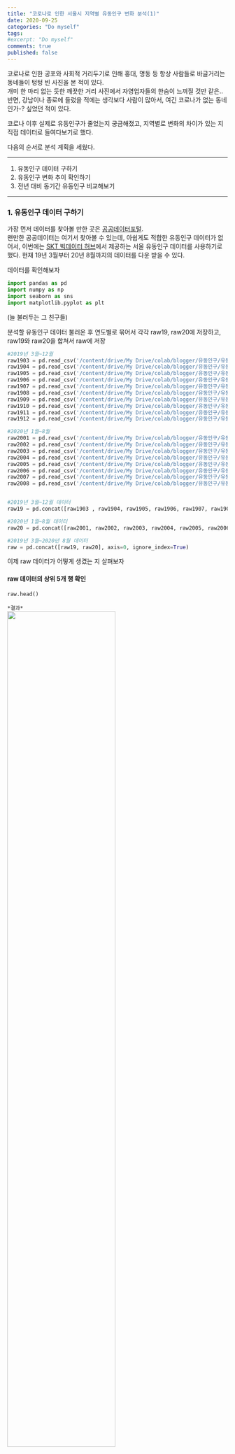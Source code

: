 ```yaml
---
title: "코로나로 인한 서울시 지역별 유동인구 변화 분석(1)"
date: 2020-09-25
categories: "Do myself"
tags: 
#excerpt: "Do myself"
comments: true
published: false
---
```


코로나로 인한 공포와 사회적 거리두기로 인해 홍대, 명동 등 항상 사람들로 바글거리는 동네들이 텅텅 빈 사진을 본 적이 있다.  
개미 한 마리 없는 듯한 깨끗한 거리 사진에서 자영업자들의 한숨이 느껴질 것만 같은..  
반면, 강남이나 종로에 들렀을 적에는 생각보다 사람이 많아서, 여긴 코로나가 없는 동네인가-? 싶었던 적이 있다.  
  
코로나 이후 실제로 유동인구가 줄었는지 궁금해졌고, 지역별로 변화의 차이가 있는 지 직접 데이터로 들여다보기로 했다.  
  
  
다음의 순서로 분석 계획을 세웠다.  
  
----
1. 유동인구 데이터 구하기  
2. 유동인구 변화 추이 확인하기  
3. 전년 대비 동기간 유동인구 비교해보기  
---

  
  
### 1. 유동인구 데이터 구하기
가장 먼저 데이터를 찾아볼 만한 곳은 [공공데이터포털](https://www.data.go.kr/).  
왠만한 공공데이터는 여기서 찾아볼 수 있는데, 아쉽게도 적합한 유동인구 데이터가 없어서, 이번에는 [SKT 빅데이터 허브](https://www.bigdatahub.co.kr/product/list.do?menu_id=1000157)에서 제공하는 서울 유동인구 데이터를 사용하기로 했다. 
현재 19년 3월부터 20년 8월까지의 데이터를 다운 받을 수 있다.  
  
데이터를 확인해보자  

```python
import pandas as pd
import numpy as np
import seaborn as sns
import matplotlib.pyplot as plt
```
(늘 불러두는 그 친구들)  
  

분석할 유동인구 데이터 불러온 후 연도별로 묶어서 각각 raw19, raw20에 저장하고,  
raw19와 raw20을 합쳐서 raw에 저장  

```python
#2019년 3월~12월
raw1903 = pd.read_csv('/content/drive/My Drive/colab/blogger/유동인구/유동인구_1903.csv')
raw1904 = pd.read_csv('/content/drive/My Drive/colab/blogger/유동인구/유동인구_1904.csv')
raw1905 = pd.read_csv('/content/drive/My Drive/colab/blogger/유동인구/유동인구_1905.csv')
raw1906 = pd.read_csv('/content/drive/My Drive/colab/blogger/유동인구/유동인구_1906.csv')
raw1907 = pd.read_csv('/content/drive/My Drive/colab/blogger/유동인구/유동인구_1907.csv')
raw1908 = pd.read_csv('/content/drive/My Drive/colab/blogger/유동인구/유동인구_1908.csv')
raw1909 = pd.read_csv('/content/drive/My Drive/colab/blogger/유동인구/유동인구_1909.csv')
raw1910 = pd.read_csv('/content/drive/My Drive/colab/blogger/유동인구/유동인구_1910.csv')
raw1911 = pd.read_csv('/content/drive/My Drive/colab/blogger/유동인구/유동인구_1911.csv')
raw1912 = pd.read_csv('/content/drive/My Drive/colab/blogger/유동인구/유동인구_1912.csv')

#2020년 1월~8월
raw2001 = pd.read_csv('/content/drive/My Drive/colab/blogger/유동인구/유동인구_2001.csv')
raw2002 = pd.read_csv('/content/drive/My Drive/colab/blogger/유동인구/유동인구_2002.csv')
raw2003 = pd.read_csv('/content/drive/My Drive/colab/blogger/유동인구/유동인구_2003.csv')
raw2004 = pd.read_csv('/content/drive/My Drive/colab/blogger/유동인구/유동인구_2004.csv')
raw2005 = pd.read_csv('/content/drive/My Drive/colab/blogger/유동인구/유동인구_2005.csv')
raw2006 = pd.read_csv('/content/drive/My Drive/colab/blogger/유동인구/유동인구_2006.csv')
raw2007 = pd.read_csv('/content/drive/My Drive/colab/blogger/유동인구/유동인구_2007.csv')
raw2008 = pd.read_csv('/content/drive/My Drive/colab/blogger/유동인구/유동인구_2008.csv')
```
  
```python

#2019년 3월~12월 데이터
raw19 = pd.concat([raw1903 , raw1904, raw1905, raw1906, raw1907, raw1908, raw1909, raw1910, raw1911, raw1912], axis=0, ignore_index=True)

#2020년 1월~8월 데이터
raw20 = pd.concat([raw2001, raw2002, raw2003, raw2004, raw2005, raw2006, raw2007, raw2008], axis=0, ignore_index=True)

#2019년 3월~2020년 8월 데이터
raw = pd.concat([raw19, raw20], axis=0, ignore_index=True)
```

이제 raw 데이터가 어떻게 생겼는 지 살펴보자  

#### raw 데이터의 상위 5개 행 확인  
```python
raw.head()
```

`*결과*`  
<img src = "https://user-images.githubusercontent.com/50826051/95011004-75580400-0668-11eb-8a47-d4942139dcb3.png" width ="70%">  
  
  
#### info() 함수로 raw 데이터 정보 확인  
```python
raw.info()
```  
`*결과*`  
```
<class 'pandas.core.frame.DataFrame'>
RangeIndex: 3939900 entries, 0 to 3939899
Data columns (total 7 columns):
 #   Column      Dtype 
---  ------      ----- 
 0   일자          int64 
 1   시간(1시간단위)   int64 
 2   연령대(10세단위)  int64 
 3   성별          object
 4   시           object
 5   군구          object
 6   유동인구수       int64 
dtypes: int64(4), object(3)
memory usage: 210.4+ MB
```
  
데이터프레임의 정보를 슬- 보아하니,   
컬럼은 '일자', '시간(1시간단위)', '연령대(10세단위)', '성별', '시', '군구', '유동인구수' 로 되어있었다.  
그리고  
- ~'일자' 데이터 타입이 int64이고,~  
- ~유동인구가 한 날짜에 대해 '시간대' * ' 연령대' * '성별' * '군구' 로 세분화~  
되어있는 것을 확인할 수 있었다.    

#### '일자' 컬럼 데이터 타입 바꾸기  
유동인구 추이를 그래프로 나타낼 때, '일자'가 datetime 타입이여야 예쁘게 그려짐
```python
raw.일자 = pd.to_datetime(raw.일자, format='%Y%m%d')
raw.info()
```  
`*결과*`  
```
<class 'pandas.core.frame.DataFrame'>
RangeIndex: 3939900 entries, 0 to 3939899
Data columns (total 7 columns):
 #   Column      Dtype         
---  ------      -----         
 0   일자          datetime64[ns]
 1   시간(1시간단위)   int64         
 2   연령대(10세단위)  int64         
 3   성별          object        
 4   시           object        
 5   군구          object        
 6   유동인구수       int64         
dtypes: datetime64[ns](1), int64(3), object(3)
memory usage: 210.4+ MB
```  
  
그리고, 나는 이번 분석에서 지역별 일일 총 유동인구 추이만 분석해보기로 하고  
'시간대', '연령대', '성별'로 세분화된 유동인구를 '일일 총 유동인구' 하나로 합쳤다.  
  
```python
# 각 군구별로 시간대, 연령대, 성별 구분 없이 일일 총유동인구수로 나타내기

raw19_1 = raw19.groupby(by=['일자','군구']).sum()
raw20_1 = raw20.groupby(by=['일자', '군구']).sum()
raw_1 = raw.groupby(by=['일자', '군구']).sum()

# 시간, 연령대 컬럼 제외하기
raw19 = raw19_1[['유동인구수']].reset_index()
raw20 = raw20_1[['유동인구수']].reset_index()
raw = raw_1[['유동인구수']].reset_index()

raw.head()
```
  
`*결과*`  
<img src = "https://user-images.githubusercontent.com/50826051/95011188-e0eea100-0669-11eb-9ced-129843df3c89.png" width="70%">  
  
  
#### '군구' 컬럼에 몇 가지 행정구가 있는 지 확인  
```python
print(raw.군구.unique())

len(raw.군구.unique())
```  
  
`*결과*`  
```
['양천구' '종로구' '중랑구' '강동구' '성동구' '송파구' '영등포구' '노원구' '금천구' '도봉구' '서대문구' '구로구'
 '동대문구' '중구' '관악구' '강북구' '성북구' '광진구' '마포구' '서초구' '은평구' '강서구' '용산구' '강남구'
 '동작구']
25
```
  
  
### 2. 유동인구 변화 추이 확인하기   
이제 그래프 시각화를 통해 '군구'별로 유동인구가 어떻게 변화해왔는지 살펴보자  
```python
plt.figure(figsize=(20,5))
sns.lineplot(x='일자', y='유동인구수', data=raw, hue='군구')
```  

`*결과*`  
<img src = "https://user-images.githubusercontent.com/50826051/95011234-404cb100-066a-11eb-9184-c7129630a7b4.png" width="70%">  


25개 행정구 데이터가 한번에 그려지니 어지러운 느낌이다.  
하지만 큰 맥락에서, 모든 행정구가 주기적으로 감소/증가를 반복하는 것을 알 수 있고,   
유동인구가 급감, 급증하는 특정 날짜들이 보인다.  

군구별로 개별 그래프를 그려보자  
```python
sns.relplot(x='일자', y='유동인구수', data=raw, kind='line', hue='군구', col='군구', col_wrap=3)
```  
  
`*결과*`  
<img src = "https://user-images.githubusercontent.com/50826051/95011278-77bb5d80-066a-11eb-8734-4061a7e2e260.png" width="70%">  
  
X축이 일자, Y축이 유동인구수인데,  

- y축의 높이로 유동인구 규모를 파악할 수 있다.  

👉 강남구, 송파구가 평소 유동인구가 많은 편  

- 그래프의 두께로 유동인구 변화 폭을 파악할 수 있다.  
👉 강남구, 서초구, 영등포구, 종로구, 중구가 증감폭이 큼 👉 출퇴근이 많은 사무지역 느낌?  
  
  
이번에는 2020년의 유동인구 변화 추이를 살펴보자  
```python
plt.figure(figsize=(20,5))
plt.title('20년도')
sns.lineplot(x='일자', y='유동인구수', data=raw20, hue='군구')
```
  
`*결과*`  
<img src = "https://user-images.githubusercontent.com/50826051/95011303-a2a5b180-066a-11eb-8ec1-a7261efd4ca3.png" width = "70%">  
  
  
1월 말 쯤 대부분의 행정구에서 유동인구가 급감한 시기가 있고,  

2월 말 쯤 대부분의 행정구에서 유동인구가 급증한 날이 있다.  

(이 외에도 3월 초중순, 5월 초, 5월 말 등 몇몇 눈에 띄는 곳들이 있다.)  
  
정확한 날짜를 알아보자  

#### 1월 말 유동인구가 급감한 날짜 (강남구를 대표로 확인)  
```python

# 1월 데이터만 추출하기
a = raw20[raw20.일자.isin(pd.date_range('2020-01-01', '2020-01-31'))]

# '강남구'데이터만 추출하기
gangnam = a[a.군구 == '강남구']

# 그래프로 나타내기
plt.figure(figsize=(20,3))
sns.lineplot(x='일자', y='유동인구수', data=gangnam)
```  
  
`*결과*`  
<img src = "https://user-images.githubusercontent.com/50826051/95011326-d54faa00-066a-11eb-8c24-4b8703afede2.png" width="70%">  
  
1월 25일에 가장 유동인구가 적었던 것을 알 수 있다. (1월 25일은 설 명절이었고, 코로나 이슈가 붉어지기 시작한 때이다_!)  
  
  
#### 2월에 유동인구수가 급증한 날짜  
내가 가진 데이터의 전체 기간 중 유동인구수가 최대인 날이므로, max함수를 사용해서 알아보았다.  
```python
raw.max()

# 유동인구수가 max인 날짜 알아보기
raw[raw.유동인구수 == 23917450]
```  
`*결과*`  
<img src = "https://user-images.githubusercontent.com/50826051/95011367-265f9e00-066b-11eb-9d5b-bc4a296fd7c4.png" width="50%">  
2월 23일이 유동인구가 급증한 날이었다.  
내 기억으로는 우리나라에서 코로나 공포가 점점 심화?되는 시기인데,, 위키피디아에 검색해봐도 코로나 외에는 특이점이 보이지 않았다. 👀  
  
<img src = "https://user-images.githubusercontent.com/50826051/95011380-3ecfb880-066b-11eb-8e30-654a953b2a4d.png" width="70%>  
  
네이버 검색어 트랜드를 통해서도 2월 23일 전후로 '코로나' 검색이 급증한 것을 볼 수 있다.   
아무래도 코로나와 관련이 있어 보이고, 코로나에 대한 우려와 공포로 유동인구가 줄어들 것만 같은데,, 급증한 이유가 뭘까?  
.  
.  
.  
고민해보니 당시 마스크 대란이 있었던 것이 생각났다_!  
네이버 검색어 트랜드에 '마스크'도 추가해서 그래프를 보았다.   
  
<img src = "https://user-images.githubusercontent.com/50826051/95011397-5e66e100-066b-11eb-978d-d5f863ae4840.png" width="70%">  
  
'마스크' 또한 '코로나'와 같이 동일한 기간에 검색량이 pick였던 것을 확인할 수 있었다.  
마스크를 구하기 위해 거리로 나온 사람들의 데이터가 반영된 것이 아닐까....? 유추해보았다.  
  
하지만 나의 초기 예상과 달리, 그래프 상으로는 코로나로 인해 장기적으로 평균 유동인구 수가 줄어든 것으로 보이지는 않았다.  
  
이유가 무엇일지 생각해보았을 때,  
 1) 동기간 19년 유동인구 데이터와 비교해본다(대조군을 만든다)  
 2) 시간대별 유동인구로 세분화해서 데이터를 살펴본다  
 3) 행정구를 행정동 단위로 세분화해서 데이터를 살펴본다  
이 세 가지를 고려하면 유동인구 변화를 좀 더 면밀히 살펴볼 수 있을 것 같다!  
  
To be continue...  
  
  






